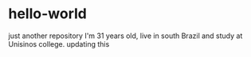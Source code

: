 # hello-world
just another repository
I'm 31 years old, live in south Brazil and study at Unisinos college.
updating this
